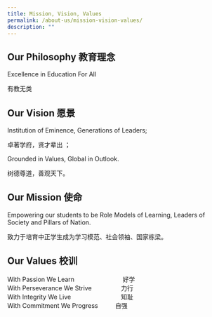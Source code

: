 ```yaml
---
title: Mission, Vision, Values
permalink: /about-us/mission-vision-values/
description: ""
---
```

Our Philosophy 教育理念
-------------------

Excellence in Education For All

有教无类

Our Vision 愿景
-------------

Institution of Eminence, Generations of Leaders;

卓著学府，贤才辈出 ；

Grounded in Values, Global in Outlook.

树德尊道，善观天下。

Our Mission 使命
--------------

Empowering our students to be Role Models of Learning, Leaders of Society and Pillars of Nation.

致力于培育中正学生成为学习模范、社会领袖、国家栋梁。

Our Values 校训
-------------

With Passion We Learn                            好学  
With Perseverance We Strive                 力行  
With Integrity We Live                             知耻  
With Commitment We Progress          自强
